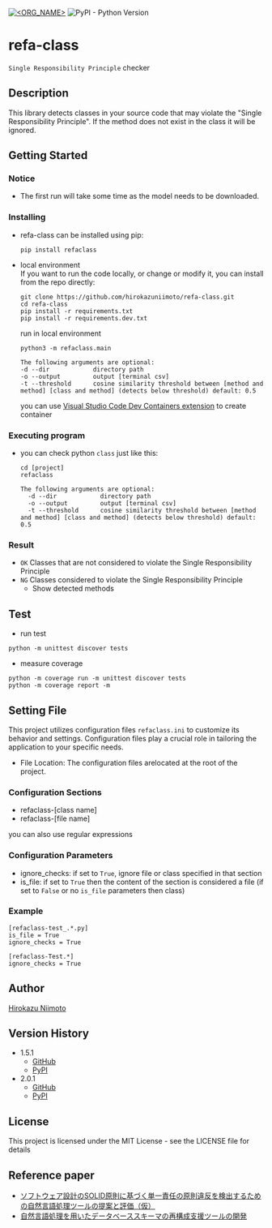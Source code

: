 [![<ORG_NAME>](https://circleci.com/gh/hirokazuniimoto/refa-class.svg?style=svg)](https://app.circleci.com/pipelines/github/hirokazuniimoto/refa-class)
![PyPI - Python Version](https://img.shields.io/pypi/pyversions/refaclass)

# refa-class

`Single Responsibility Principle` checker

## Description

This library detects classes in your source code that may violate the "Single Responsibility Principle". If the method does not exist in the class it will be ignored.

## Getting Started

### Notice
* The first run will take some time as the model needs to be downloaded.

### Installing
* refa-class can be installed using pip:
    ```
    pip install refaclass
    ```

* local environment  
  If you want to run the code locally, or change or modify it, you can install from the repo directly:
  ```
  git clone https://github.com/hirokazuniimoto/refa-class.git  
  cd refa-class  
  pip install -r requirements.txt
  pip install -r requirements.dev.txt
  ```

  run in local environment
  
  ```
  python3 -m refaclass.main

  The following arguments are optional:
  -d --dir            directory path
  -o --output         output [terminal csv]
  -t --threshold      cosine similarity threshold between [method and method] [class and method] (detects below threshold) default: 0.5
  ```

  you can use [Visual Studio Code Dev Containers extension](https://code.visualstudio.com/docs/remote/containers) to create container

### Executing program

* you can check python `class` just like this:

  ```
  cd [project]
  refaclass

  The following arguments are optional:
    -d --dir            directory path
    -o --output         output [terminal csv]
    -t --threshold      cosine similarity threshold between [method and method] [class and method] (detects below threshold) default: 0.5
  ```

### Result

* `OK` Classes that are not considered to violate the Single Responsibility Principle
* `NG` Classes considered to violate the Single Responsibility Principle
  * Show detected methods

## Test

* run test
```
python -m unittest discover tests
```
* measure coverage
```
python -m coverage run -m unittest discover tests
python -m coverage report -m
```

## Setting File
This project utilizes configuration files `refaclass.ini` to customize its behavior and settings. Configuration files play a crucial role in tailoring the application to your specific needs. 

* File Location: The configuration files arelocated at the root of the project.

### Configuration Sections
* refaclass-[class name]
* refaclass-[file name]

you can also use regular expressions

### Configuration Parameters
* ignore_checks: if set to `True`,  ignore file or class specified in that section
* is_file: if set to `True` then the content of the section is considered a file (if set to `False` or no `is_file` parameters then class)

### Example
```
[refaclass-test_.*.py]
is_file = True
ignore_checks = True

[refaclass-Test.*]
ignore_checks = True
```

## Author
[Hirokazu Niimoto](https://github.com/hirokazuniimoto)

## Version History

* 1.5.1
    * [GitHub](https://github.com/hirokazuniimoto/refa-class/releases/tag/1.5.1)
    * [PyPI](https://pypi.org/project/refaclass/1.5.1/)
* 2.0.1
    * [GitHub]()
    * [PyPI]()

## License

This project is licensed under the MIT License - see the LICENSE file for details

## Reference paper
* [ソフトウェア設計のSOLID原則に基づく単一責任の原則違反を検出するための自然言語処理ツールの提案と評価（仮）]()
* [自然言語処理を用いたデータベーススキーマの再構成支援ツールの開発](https://www.jstage.jst.go.jp/article/jssst/39/2/39_2_29/_pdf/-char/ja)

